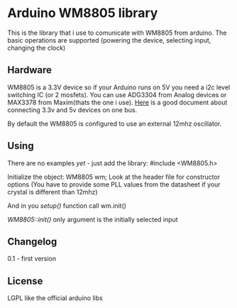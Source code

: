 Arduino WM8805 library
======================

This is the library that i use to comunicate with WM8805 from arduino. The
basic operations are supported (powering the device, selecting input, changing
the clock)

Hardware
--------
WM8805 is a 3.3V device so if your Arduino runs on 5V you need a i2c level
switching IC (or 2 mosfets). You can use ADG3304 from Analog devices or MAX3378
from Maxim(thats the one i use). 
[Here](http://ics.nxp.com/support/documents/interface/pdf/an97055.pdf) is a good document about connecting 3.3v and 5v devices on one bus.

By default the WM8805 is configured to use an external 12mhz oscillator.

Using
-----
There are no examples *yet* - just add the library:
    #include <WM8805.h>

Initialize the object:
    WM8805 wm;
Look at the header file for constructor options (You have to provide some
PLL values from the datasheet if your crystal is different than 12mhz)

And in you _setup()_ function call
    wm.init()

_WM8805::init()_ only argument is the initially selected input


Changelog
---------
0.1 - first version


License
-------
LGPL like the official arduino libs
